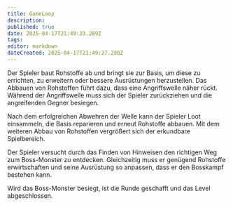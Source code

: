 ```yaml
---
title: GameLoop
description: 
published: true
date: 2025-04-17T21:49:33.289Z
tags: 
editor: markdown
dateCreated: 2025-04-17T21:49:27.280Z
---
```


Der Spieler baut Rohstoffe ab und bringt sie zur Basis, um diese zu errichten, zu erweitern oder bessere Ausrüstungen herzustellen. Das Abbauen von Rohstoffen führt dazu, dass eine Angriffswelle näher rückt. Während der Angriffswelle muss sich der Spieler zurückziehen und die angreifenden Gegner besiegen.

Nach dem erfolgreichen Abwehren der Welle kann der Spieler Loot einsammeln, die Basis reparieren und erneut Rohstoffe abbauen. Mit dem weiteren Abbau von Rohstoffen vergrößert sich der erkundbare Spielbereich.

Der Spieler versucht durch das Finden von Hinweisen den richtigen Weg zum Boss-Monster zu entdecken. Gleichzeitig muss er genügend Rohstoffe erwirtschaften und seine Ausrüstung so anpassen, dass er den Bosskampf bestehen kann.

Wird das Boss-Monster besiegt, ist die Runde geschafft und das Level abgeschlossen.